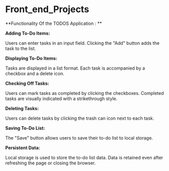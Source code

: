 # Front_end_Projects

**Functionality Of the TODOS Application : **

**Adding To-Do Items:**

Users can enter tasks in an input field.
Clicking the "Add" button adds the task to the list.

**Displaying To-Do Items:**

Tasks are displayed in a list format.
Each task is accompanied by a checkbox and a delete icon.

**Checking Off Tasks:**

Users can mark tasks as completed by clicking the checkboxes.
Completed tasks are visually indicated with a strikethrough style.

**Deleting Tasks:**

Users can delete tasks by clicking the trash can icon next to each task.

**Saving To-Do List:**

The "Save" button allows users to save their to-do list to local storage.

**Persistent Data:**

Local storage is used to store the to-do list data.
Data is retained even after refreshing the page or closing the browser.



